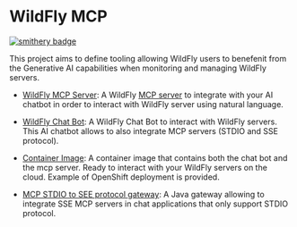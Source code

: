 # WildFly MCP

[![smithery badge](https://smithery.ai/badge/@wildfly-extras/wildfly-mcp)](https://smithery.ai/server/@wildfly-extras/wildfly-mcp)

This project aims to define tooling allowing WildFly users to benefenit from the Generative AI capabilities when monitoring and managing WildFly servers.

* [WildFly MCP Server](wildfly-mcp-server/README.md): A WildFly [MCP server](https://github.com/modelcontextprotocol/servers) to integrate with your AI chatbot in order to interact with WildFly server using natural language.

* [WildFly Chat Bot](wildfly-chat-bot/README.md): A WildFly Chat Bot to interact with WildFly servers. This AI chatbot allows to also integrate MCP servers (STDIO and SSE protocol).

* [Container Image](container-image/README.md): A container image that contains both the chat bot and the mcp server. Ready to interact with your WildFly servers on the cloud. Example of OpenShift deployment is provided.

* [MCP STDIO to SEE protocol gateway](mcp-stdio-sse-gateway/README.md): A Java gateway allowing to integrate SSE MCP servers in chat applications that only support STDIO protocol.

